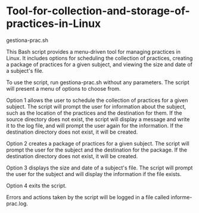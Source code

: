 # Tool-for-collection-and-storage-of-practices-in-Linux

gestiona-prac.sh

This Bash script provides a menu-driven tool for managing practices in Linux. It includes options for scheduling the collection of practices, creating a package of practices for a given subject, and viewing the size and date of a subject's file.

To use the script, run gestiona-prac.sh without any parameters. The script will present a menu of options to choose from.

Option 1 allows the user to schedule the collection of practices for a given subject. The script will prompt the user for information about the subject, such as the location of the practices and the destination for them. If the source directory does not exist, the script will display a message and write it to the log file, and will prompt the user again for the information. If the destination directory does not exist, it will be created.

Option 2 creates a package of practices for a given subject. The script will prompt the user for the subject and the destination for the package. If the destination directory does not exist, it will be created.

Option 3 displays the size and date of a subject's file. The script will prompt the user for the subject and will display the information if the file exists.

Option 4 exits the script.

Errors and actions taken by the script will be logged in a file called informe-prac.log.
